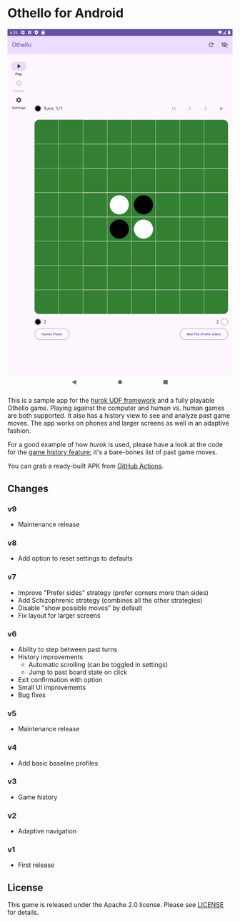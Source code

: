 # Othello for Android

![Screenshot from the game](resources/screenshot.png)

This is a sample app for the [hurok UDF framework](https://github.com/atomgomba/hurok) and a fully playable Othello game. Playing against the computer and human vs. human games are both supported. It also has a history view to see and analyze past game moves.
The app works on phones and larger screens as well in an adaptive fashion.

For a good example of how *hurok* is used, please have a look at the code for the [game history feature](https://github.com/atomgomba/othello/tree/main/feature/game-history); it's a bare-bones list of past game moves.

You can grab a ready-built APK from [GitHub Actions](https://github.com/atomgomba/othello/actions).

## Changes

### v9

* Maintenance release

### v8

* Add option to reset settings to defaults

### v7

* Improve "Prefer sides" strategy (prefer corners more than sides)
* Add Schizophrenic strategy (combines all the other strategies)
* Disable "show possible moves" by default
* Fix layout for larger screens

### v6

* Ability to step between past turns
* History improvements
  * Automatic scrolling (can be toggled in settings)
  * Jump to past board state on click
* Exit confirmation with option
* Small UI improvements
* Bug fixes

### v5

* Maintenance release

### v4

* Add basic baseline profiles

### v3

* Game history

### v2

* Adaptive navigation

### v1

* First release

## License

This game is released under the Apache 2.0 license. Please see [LICENSE](https://raw.githubusercontent.com/atomgomba/othello/v2/LICENSE) for details.
